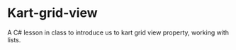 # Kart-grid-view

A C# lesson in class to introduce us to kart grid view property, working with lists.
